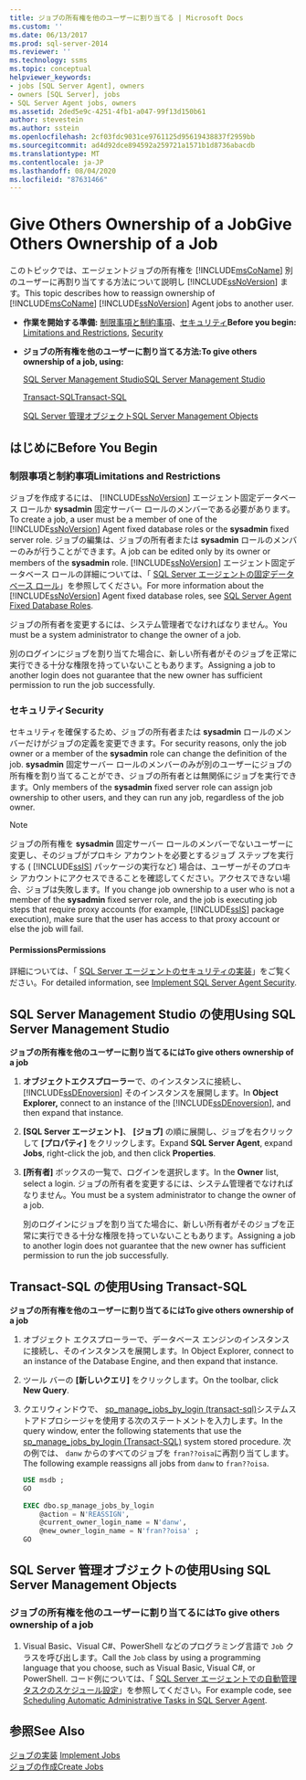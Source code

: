 ```yaml
---
title: ジョブの所有権を他のユーザーに割り当てる | Microsoft Docs
ms.custom: ''
ms.date: 06/13/2017
ms.prod: sql-server-2014
ms.reviewer: ''
ms.technology: ssms
ms.topic: conceptual
helpviewer_keywords:
- jobs [SQL Server Agent], owners
- owners [SQL Server], jobs
- SQL Server Agent jobs, owners
ms.assetid: 2ded5e9c-4251-4fb1-a047-99f13d150b61
author: stevestein
ms.author: sstein
ms.openlocfilehash: 2cf03fdc9031ce9761125d95619438837f2959bb
ms.sourcegitcommit: ad4d92dce894592a259721a1571b1d8736abacdb
ms.translationtype: MT
ms.contentlocale: ja-JP
ms.lasthandoff: 08/04/2020
ms.locfileid: "87631466"
---
```

# <a name="give-others-ownership-of-a-job"></a><span data-ttu-id="71e00-102">Give Others Ownership of a Job</span><span class="sxs-lookup"><span data-stu-id="71e00-102">Give Others Ownership of a Job</span></span>
  <span data-ttu-id="71e00-103">このトピックでは、エージェントジョブの所有権を [!INCLUDE[msCoName](../../includes/msconame-md.md)] 別のユーザーに再割り当てする方法について説明し [!INCLUDE[ssNoVersion](../../includes/ssnoversion-md.md)] ます。</span><span class="sxs-lookup"><span data-stu-id="71e00-103">This topic describes how to reassign ownership of [!INCLUDE[msCoName](../../includes/msconame-md.md)] [!INCLUDE[ssNoVersion](../../includes/ssnoversion-md.md)] Agent jobs to another user.</span></span>  
  
-   <span data-ttu-id="71e00-104">**作業を開始する準備:** [制限事項と制約事項](#Restrictions)、[セキュリティ](#Security)</span><span class="sxs-lookup"><span data-stu-id="71e00-104">**Before you begin:**  [Limitations and Restrictions](#Restrictions), [Security](#Security)</span></span>  
  
-   <span data-ttu-id="71e00-105">**ジョブの所有権を他のユーザーに割り当てる方法:**</span><span class="sxs-lookup"><span data-stu-id="71e00-105">**To give others ownership of a job, using:**</span></span>  
  
     [<span data-ttu-id="71e00-106">SQL Server Management Studio</span><span class="sxs-lookup"><span data-stu-id="71e00-106">SQL Server Management Studio</span></span>](#SSMSProc2)  
  
     [<span data-ttu-id="71e00-107">Transact-SQL</span><span class="sxs-lookup"><span data-stu-id="71e00-107">Transact-SQL</span></span>](#TsqlProc2)  
  
     [<span data-ttu-id="71e00-108">SQL Server 管理オブジェクト</span><span class="sxs-lookup"><span data-stu-id="71e00-108">SQL Server Management Objects</span></span>](#SMOProc2)  
  
##  <a name="before-you-begin"></a><a name="BeforeYouBegin"></a> <span data-ttu-id="71e00-109">はじめに</span><span class="sxs-lookup"><span data-stu-id="71e00-109">Before You Begin</span></span>  
  
###  <a name="limitations-and-restrictions"></a><a name="Restrictions"></a> <span data-ttu-id="71e00-110">制限事項と制約事項</span><span class="sxs-lookup"><span data-stu-id="71e00-110">Limitations and Restrictions</span></span>  
 <span data-ttu-id="71e00-111">ジョブを作成するには、 [!INCLUDE[ssNoVersion](../../includes/ssnoversion-md.md)] エージェント固定データベース ロールか **sysadmin** 固定サーバー ロールのメンバーである必要があります。</span><span class="sxs-lookup"><span data-stu-id="71e00-111">To create a job, a user must be a member of one of the [!INCLUDE[ssNoVersion](../../includes/ssnoversion-md.md)] Agent fixed database roles or the **sysadmin** fixed server role.</span></span> <span data-ttu-id="71e00-112">ジョブの編集は、ジョブの所有者または **sysadmin** ロールのメンバーのみが行うことができます。</span><span class="sxs-lookup"><span data-stu-id="71e00-112">A job can be edited only by its owner or members of the **sysadmin** role.</span></span> <span data-ttu-id="71e00-113">[!INCLUDE[ssNoVersion](../../includes/ssnoversion-md.md)] エージェント固定データベース ロールの詳細については、「 [SQL Server エージェントの固定データベース ロール](sql-server-agent-fixed-database-roles.md)」を参照してください。</span><span class="sxs-lookup"><span data-stu-id="71e00-113">For more information about the [!INCLUDE[ssNoVersion](../../includes/ssnoversion-md.md)] Agent fixed database roles, see [SQL Server Agent Fixed Database Roles](sql-server-agent-fixed-database-roles.md).</span></span>  
  
 <span data-ttu-id="71e00-114">ジョブの所有者を変更するには、システム管理者でなければなりません。</span><span class="sxs-lookup"><span data-stu-id="71e00-114">You must be a system administrator to change the owner of a job.</span></span>  
  
 <span data-ttu-id="71e00-115">別のログインにジョブを割り当てた場合に、新しい所有者がそのジョブを正常に実行できる十分な権限を持っていないこともあります。</span><span class="sxs-lookup"><span data-stu-id="71e00-115">Assigning a job to another login does not guarantee that the new owner has sufficient permission to run the job successfully.</span></span>  
  
###  <a name="security"></a><a name="Security"></a> <span data-ttu-id="71e00-116">セキュリティ</span><span class="sxs-lookup"><span data-stu-id="71e00-116">Security</span></span>  
 <span data-ttu-id="71e00-117">セキュリティを確保するため、ジョブの所有者または **sysadmin** ロールのメンバーだけがジョブの定義を変更できます。</span><span class="sxs-lookup"><span data-stu-id="71e00-117">For security reasons, only the job owner or a member of the **sysadmin** role can change the definition of the job.</span></span> <span data-ttu-id="71e00-118">**sysadmin** 固定サーバー ロールのメンバーのみが別のユーザーにジョブの所有権を割り当てることができ、ジョブの所有者とは無関係にジョブを実行できます。</span><span class="sxs-lookup"><span data-stu-id="71e00-118">Only members of the **sysadmin** fixed server role can assign job ownership to other users, and they can run any job, regardless of the job owner.</span></span>  
  
> [!NOTE]  
>  <span data-ttu-id="71e00-119">ジョブの所有権を **sysadmin** 固定サーバー ロールのメンバーでないユーザーに変更し、そのジョブがプロキシ アカウントを必要とするジョブ ステップを実行する ( [!INCLUDE[ssIS](../../includes/ssis-md.md)] パッケージの実行など) 場合は、ユーザーがそのプロキシ アカウントにアクセスできることを確認してください。アクセスできない場合、ジョブは失敗します。</span><span class="sxs-lookup"><span data-stu-id="71e00-119">If you change job ownership to a user who is not a member of the **sysadmin** fixed server role, and the job is executing job steps that require proxy accounts (for example, [!INCLUDE[ssIS](../../includes/ssis-md.md)] package execution), make sure that the user has access to that proxy account or else the job will fail.</span></span>  
  
####  <a name="permissions"></a><a name="Permissions"></a> <span data-ttu-id="71e00-120">Permissions</span><span class="sxs-lookup"><span data-stu-id="71e00-120">Permissions</span></span>  
 <span data-ttu-id="71e00-121">詳細については、「 [SQL Server エージェントのセキュリティの実装](implement-sql-server-agent-security.md)」をご覧ください。</span><span class="sxs-lookup"><span data-stu-id="71e00-121">For detailed information, see [Implement SQL Server Agent Security](implement-sql-server-agent-security.md).</span></span>  
  
##  <a name="using-sql-server-management-studio"></a><a name="SSMSProc2"></a> <span data-ttu-id="71e00-122">SQL Server Management Studio の使用</span><span class="sxs-lookup"><span data-stu-id="71e00-122">Using SQL Server Management Studio</span></span>  
 <span data-ttu-id="71e00-123">**ジョブの所有権を他のユーザーに割り当てるには**</span><span class="sxs-lookup"><span data-stu-id="71e00-123">**To give others ownership of a job**</span></span>  
  
1.  <span data-ttu-id="71e00-124">**オブジェクトエクスプローラー**で、のインスタンスに接続し、 [!INCLUDE[ssDEnoversion](../../includes/ssdenoversion-md.md)] そのインスタンスを展開します。</span><span class="sxs-lookup"><span data-stu-id="71e00-124">In **Object Explorer,** connect to an instance of the [!INCLUDE[ssDEnoversion](../../includes/ssdenoversion-md.md)], and then expand that instance.</span></span>  
  
2.  <span data-ttu-id="71e00-125">**[SQL Server エージェント]**、 **[ジョブ]** の順に展開し、ジョブを右クリックして **[プロパティ]** をクリックします。</span><span class="sxs-lookup"><span data-stu-id="71e00-125">Expand **SQL Server Agent**, expand **Jobs**, right-click the job, and then click **Properties**.</span></span>  
  
3.  <span data-ttu-id="71e00-126">**[所有者]** ボックスの一覧で、ログインを選択します。</span><span class="sxs-lookup"><span data-stu-id="71e00-126">In the **Owner** list, select a login.</span></span> <span data-ttu-id="71e00-127">ジョブの所有者を変更するには、システム管理者でなければなりません。</span><span class="sxs-lookup"><span data-stu-id="71e00-127">You must be a system administrator to change the owner of a job.</span></span>  
  
     <span data-ttu-id="71e00-128">別のログインにジョブを割り当てた場合に、新しい所有者がそのジョブを正常に実行できる十分な権限を持っていないこともあります。</span><span class="sxs-lookup"><span data-stu-id="71e00-128">Assigning a job to another login does not guarantee that the new owner has sufficient permission to run the job successfully.</span></span>  
  
##  <a name="using-transact-sql"></a><a name="TsqlProc2"></a> <span data-ttu-id="71e00-129">Transact-SQL の使用</span><span class="sxs-lookup"><span data-stu-id="71e00-129">Using Transact-SQL</span></span>  
 <span data-ttu-id="71e00-130">**ジョブの所有権を他のユーザーに割り当てるには**</span><span class="sxs-lookup"><span data-stu-id="71e00-130">**To give others ownership of a job**</span></span>  
  
1.  <span data-ttu-id="71e00-131">オブジェクト エクスプローラーで、データベース エンジンのインスタンスに接続し、そのインスタンスを展開します。</span><span class="sxs-lookup"><span data-stu-id="71e00-131">In Object Explorer, connect to an instance of the Database Engine, and then expand that instance.</span></span>  
  
2.  <span data-ttu-id="71e00-132">ツール バーの **[新しいクエリ]** をクリックします。</span><span class="sxs-lookup"><span data-stu-id="71e00-132">On the toolbar, click **New Query**.</span></span>  
  
3.  <span data-ttu-id="71e00-133">クエリウィンドウで、 [sp_manage_jobs_by_login &#40;transact-sql&#41;](/sql/relational-databases/system-stored-procedures/sp-manage-jobs-by-login-transact-sql)システムストアドプロシージャを使用する次のステートメントを入力します。</span><span class="sxs-lookup"><span data-stu-id="71e00-133">In the query window, enter the following statements that use the [sp_manage_jobs_by_login &#40;Transact-SQL&#41;](/sql/relational-databases/system-stored-procedures/sp-manage-jobs-by-login-transact-sql) system stored procedure.</span></span> <span data-ttu-id="71e00-134">次の例では、 `danw` からのすべてのジョブを `fran??oisa`に再割り当てします。</span><span class="sxs-lookup"><span data-stu-id="71e00-134">The following example reassigns all jobs from `danw` to `fran??oisa`.</span></span>  
  
    ```sql
    USE msdb ;  
    GO  
  
    EXEC dbo.sp_manage_jobs_by_login  
        @action = N'REASSIGN',  
        @current_owner_login_name = N'danw',  
        @new_owner_login_name = N'fran??oisa' ;  
    GO  
    ```  
  
##  <a name="using-sql-server-management-objects"></a><a name="SMOProc2"></a><span data-ttu-id="71e00-135">SQL Server 管理オブジェクトの使用</span><span class="sxs-lookup"><span data-stu-id="71e00-135">Using SQL Server Management Objects</span></span>  

### <a name="to-give-others-ownership-of-a-job"></a><span data-ttu-id="71e00-136">ジョブの所有権を他のユーザーに割り当てるには</span><span class="sxs-lookup"><span data-stu-id="71e00-136">To give others ownership of a job</span></span>
  
1.  <span data-ttu-id="71e00-137">Visual Basic、Visual C#、PowerShell などのプログラミング言語で `Job` クラスを呼び出します。</span><span class="sxs-lookup"><span data-stu-id="71e00-137">Call the `Job` class by using a programming language that you choose, such as Visual Basic, Visual C#, or PowerShell.</span></span> <span data-ttu-id="71e00-138">コード例については、「 [SQL Server エージェントでの自動管理タスクのスケジュール設定](sql-server-agent.md)」を参照してください。</span><span class="sxs-lookup"><span data-stu-id="71e00-138">For example code, see [Scheduling Automatic Administrative Tasks in SQL Server Agent](sql-server-agent.md).</span></span>  
  
## <a name="see-also"></a><span data-ttu-id="71e00-139">参照</span><span class="sxs-lookup"><span data-stu-id="71e00-139">See Also</span></span>  
 <span data-ttu-id="71e00-140">[ジョブの実装](implement-jobs.md) </span><span class="sxs-lookup"><span data-stu-id="71e00-140">[Implement Jobs](implement-jobs.md) </span></span>  
 [<span data-ttu-id="71e00-141">ジョブの作成</span><span class="sxs-lookup"><span data-stu-id="71e00-141">Create Jobs</span></span>](create-jobs.md)  
